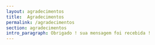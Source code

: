 ```yaml
---
layout: agradecimentos
title:  Agradecimentos
permalink: /agradecimentos
section: agradecimentos
intro_paragraph: Obrigado ! sua mensagem foi recebida !
---
```



